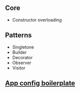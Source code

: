 ## Core

* Constructor overloading

## Patterns

* Singletone
* Builder
* Decorator
* Observer
* Visitor

## [App config boilerplate](./src/app-config-boilerplate/README.md)